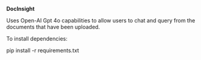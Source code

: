 **DocInsight**

Uses Open-AI Gpt 4o capabilities to allow users to chat and query from the documents that have been uploaded.

To install dependencies:

pip install -r requirements.txt
